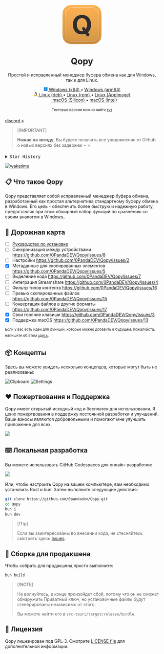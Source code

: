 <div align="center">

<img align="center" width="128px" src="src-tauri/icons/icon.png" />
<h1 align="center"><b>Qopy</b></h1>

Простой и исправленный менеджер буфера обмена как для Windows, так и для Linux.

<a href="https://github.com/0PandaDEV/Qopy/releases/download/v0.3.1/Qopy-0.3.1_x64.msi">
  <img src="./public/windows.png"> Windows (x64)
</a>
•
<a href="https://github.com/0PandaDEV/Qopy/releases/download/v0.3.1/Qopy-0.3.1_arm64.msi">
  Windows (arm64)
</a>
<br>
<a href="https://github.com/0PandaDEV/Qopy/releases/download/v0.3.1/Qopy-0.3.1.deb">
  <img src="./public/linux.png"> Linux (deb)
</a>
•
<a href="https://github.com/0PandaDEV/Qopy/releases/download/v0.3.1/Qopy-0.3.1.rpm">
  Linux (rpm)
</a>
•
<a href="https://github.com/0PandaDEV/Qopy/releases/download/v0.3.1/Qopy-0.3.1.AppImage">
  Linux (AppImage)
</a>
<br>
<a href="https://github.com/0PandaDEV/Qopy/releases/download/v0.3.1/Qopy-0.3.1_silicon.dmg">
  <img src="./public/apple.png"> macOS (Silicon)
</a>
•
<a href="https://github.com/0PandaDEV/Qopy/releases/download/v0.3.1/Qopy-0.3.1_intel.dmg">
  macOS (Intel)
</a>
<br>
<br>
<sup>Тестовые версии можно найти <a href="https://github.com/0PandaDEV/qopy/actions/workflows/build.yml">тут</a> </sup>

</div>

[discord »](https://discord.gg/invite/Y7SbYphVw9)

> \[!IMPORTANT]
>
> **Нажав на звезду**, Вы будете получать все уведомления от Github о новых версиях без задержек  \~ ⭐️

<details>
  <summary><kbd>Star History</kbd></summary>
  <a href="https://star-history.com/#0pandadev/qopy&Date">
    <picture>
      <source media="(prefers-color-scheme: dark)" srcset="https://api.star-history.com/svg?repos=0pandadev/qopy&theme=dark&type=Date">
      <img width="100%" src="https://api.star-history.com/svg?repos=0pandadev/qopy&type=Date">
    </picture>
  </a>
</details>

[![wakatime](https://wakatime.com/badge/user/018ce503-097f-4057-9599-db20b190920c/project/fe76359d-56c2-4a13-8413-55207b6ad298.svg?style=flat_square)](https://wakatime.com/badge/user/018ce503-097f-4057-9599-db20b190920c/project/fe76359d-56c2-4a13-8413-55207b6ad298)

## 📋 Что такое Qopy

Qopy представляет собой исправленный менеджер буфера обмена, разработанный как простая альтернатива стандартному буферу обмена в Windows. Его цель - обеспечить более быструю и надежную работу, предоставляя при этом обширный набор функций по сравнению со своим аналогом в Windows..

## 🚧 Дорожная карта
- [ ] [Руководство по установке](https://github.com/0PandaDEV/Qopy/blob/main/GET_STARTED.md)
- [ ] Синхронизация между устройствами https://github.com/0PandaDEV/Qopy/issues/8
- [ ] Настройки https://github.com/0PandaDEV/Qopy/issues/2
- [x] Метаданные для скопированных элементов https://github.com/0PandaDEV/Qopy/issues/5
- [ ] Выделение кода https://github.com/0PandaDEV/Qopy/issues/7
- [ ] Интеграция Streamshare https://github.com/0PandaDEV/Qopy/issues/4
- [ ] Фильтр типов контента https://github.com/0PandaDEV/Qopy/issues/16
- [ ] Превью скопированных файлов https://github.com/0PandaDEV/Qopy/issues/15
- [ ] Конвертация файлов в другие форматы https://github.com/0PandaDEV/Qopy/issues/17
- [x] Свои горячие клавиши https://github.com/0PandaDEV/Qopy/issues/3
- [x] Поддержка macOS  https://github.com/0PandaDEV/Qopy/issues/13

<sup>Если у вас есть идеи для функций, которые можно добавить в будущем, пожалуйста, напишите об этом [здесь](https://github.com/0pandadev/Qopy/issues).</sup>

## 📦 Концепты

Здесь вы можете увидеть несколько концепцов, которые могут быть не реализованы:

![Clipboard](https://github.com/user-attachments/assets/45a44a13-6ebd-4f2d-84d2-55178e303a54)
![Settings](https://github.com/user-attachments/assets/bff5456a-f413-4e62-a43d-22c8e453aa87)


## ❤️ Пожертвования и Поддержка

Qopy имеет открытый исходный код и бесплатен для использования. Я ценю пожертвования в поддержку постоянной разработки и улучшений. Ваши взносы являются добровольными и помогают мне улучшить приложение для всех.

<a href="https://buymeacoffee.com/pandadev_"><img src="https://img.shields.io/badge/Buy_Me_A_Coffee-FFDD00?style=for-the-badge&logo=buy-me-a-coffee&logoColor=black"/></a>

## ⌨️ Локальная разработка

Вы можете использовать GitHub Codespaces для онлайн-разработки:

[![][codespaces-shield]][codespaces-link]

Или, чтобы настроить Qopy на вашем компьютере, вам необходимо установить Rust и bun. Затем выполните следующие действия:

```zsh
git clone https://github.com/0pandadev/Qopy.git
cd Qopy
bun i
bun dev
```

> \[!Tip] 
>
> Если вы заинтересованы во внесении кода, не стесняйтесь смотреть здесь [Issues](https://github.com/0pandadev/Qopy/issues).

## 🔨 Сборка для продакшена

Чтобы собрать для продакшена,просто выполните:

```zsh
bun build
```

> \[!NOTE]
>
> Не волнуйтесь, в конце произойдет сбой, потому что он не сможет обнаружить Приватный ключ, но установочные файлы будут сгенерированы независимо от этого.
> 
> Вы можете найти его в `src-tauri/target/release/bundle`.

## 📝 Лицензия

Qopy лицнзирован под GPL-3. Смотрите [LICENSE file](./LICENCE) для дополнительной информации.

[codespaces-link]: https://codespaces.new/0pandadev/Qopy
[codespaces-shield]: https://github.com/codespaces/badge.svg
